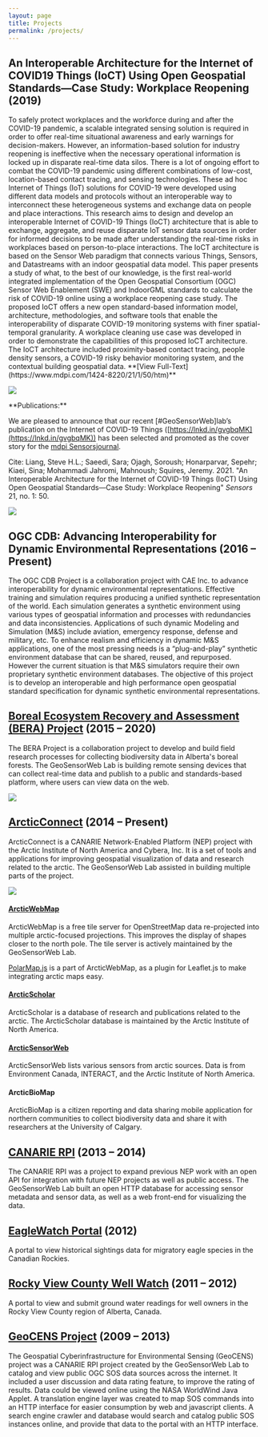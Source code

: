 ```yaml
---
layout: page
title: Projects
permalink: /projects/
---
```


## An Interoperable Architecture for the Internet of COVID19 Things (IoCT) Using Open Geospatial Standards—Case Study: Workplace Reopening (2019)

<div class="flex">
<div>
    <p>
To safely protect workplaces and the workforce during and after the COVID-19 pandemic, a scalable integrated sensing solution is required in order to offer real-time situational awareness and early warnings for decision-makers. However, an information-based solution for industry reopening is ineffective when the necessary operational information is locked up in disparate real-time data silos. There is a lot of ongoing effort to combat the COVID-19 pandemic using different combinations of low-cost, location-based contact tracing, and sensing technologies. These ad hoc Internet of Things (IoT) solutions for COVID-19 were developed using different data models and protocols without an interoperable way to interconnect these heterogeneous systems and exchange data on people and place interactions. This research aims to design and develop an interoperable Internet of COVID-19 Things (IoCT) architecture that is able to exchange, aggregate, and reuse disparate IoT sensor data sources in order for informed decisions to be made after understanding the real-time risks in workplaces based on person-to-place interactions. The IoCT architecture is based on the Sensor Web paradigm that connects various Things, Sensors, and Datastreams with an indoor geospatial data model. This paper presents a study of what, to the best of our knowledge, is the first real-world integrated implementation of the Open Geospatial Consortium (OGC) Sensor Web Enablement (SWE) and IndoorGML standards to calculate the risk of COVID-19 online using a workplace reopening case study. The proposed IoCT offers a new open standard-based information model, architecture, methodologies, and software tools that enable the interoperability of disparate COVID-19 monitoring systems with finer spatial-temporal granularity. A workplace cleaning use case was developed in order to demonstrate the capabilities of this proposed IoCT architecture. The IoCT architecture included proximity-based contact tracing, people density sensors, a COVID-19 risky behavior monitoring system, and the contextual building geospatial data. **[View Full-Text](https://www.mdpi.com/1424-8220/21/1/50/htm)**

</p>


<img src="/assets/images/COVID_Paper1.jpg">


<p>
**Publications:**

We are pleased to announce that our recent [#GeoSensorWeb]lab’s publication on the Internet of COVID-19 Things ([https://lnkd.in/gvgbqMK](https://lnkd.in/gvgbqMK)) has been selected and promoted as the cover story for the [mdpi Sensorsjournal](https://www.linkedin.com/feed/hashtag/?keywords=journal&highlightedUpdateUrns=urn%3Ali%3Aactivity%3A6752645413867790336).

Cite: Liang, Steve H.L.; Saeedi, Sara; Ojagh, Soroush; Honarparvar, Sepehr; Kiaei, Sina; Mohammadi Jahromi, Mahnoush; Squires, Jeremy. 2021. "An Interoperable Architecture for the Internet of COVID-19 Things (IoCT) Using Open Geospatial Standards—Case Study: Workplace Reopening" _Sensors_ 21, no. 1: 50.

</p>


<img src="/assets/images/COVID_Paper2.jpg">


</div>
</div>

## OGC CDB: Advancing Interoperability for Dynamic Environmental Representations (2016 – Present)

<div class="flex">
<div>
    <p>
        The OGC CDB Project is a collaboration project with CAE Inc. to advance interoperability for dynamic environmental representations. Effective training and simulation requires producing a unified synthetic representation of the world. Each simulation generates a synthetic environment using various types of geospatial information and processes with redundancies and data inconsistencies. Applications of such dynamic Modeling and Simulation (M&S) include aviation, emergency response, defense and military, etc. To enhance realism and efficiency in dynamic M&S applications, one of the most pressing needs is a “plug-and-play” synthetic environment database that can be shared, reused, and repurposed. However the current situation is that M&S simulators require their own proprietary synthetic environment databases. The objective of this project is to develop an interoperable and high performance open geospatial standard specification for dynamic synthetic environmental representations.
    </p>
</div>
</div>

## <a href="http://www.bera-project.org">Boreal Ecosystem Recovery and Assessment (BERA) Project</a> (2015 – 2020)

<div class="flex">
<div>
    <p>
        The BERA Project is a collaboration project to develop and build field research processes for collecting biodiversity data in Alberta's boreal forests. The GeoSensorWeb Lab is building remote sensing devices that can collect real-time data and publish to a public and standards-based platform, where users can view data on the web.
    </p>
</div>
<img src="/assets/images/bera-2017-map.jpg" srcset="/assets/images/bera-2017-map@2x.jpg 2x">
</div>

## <a href="http://arcticconnect.org">ArcticConnect</a> (2014 – Present)

<p>
    ArcticConnect is a CANARIE Network-Enabled Platform (NEP) project with the Arctic Institute of North America and Cybera, Inc. It is a set of tools and applications for improving geospatial visualization of data and research related to the arctic. The GeoSensorWeb Lab assisted in building multiple parts of the project.
</p>

<div class="flex">
    <img src="/assets/images/awm.jpg" srcset="/assets/images/awm@2x.jpg 2x" class="flex-image">
    <div>
        <h4><a href="https://webmap.arcticconnect.org/">ArcticWebMap</a></h4>
        <p>
            ArcticWebMap is a free tile server for OpenStreetMap data re-projected into multiple arctic-focused projections. This improves the display of shapes closer to the north pole. The tile server is actively maintained by the GeoSensorWeb Lab.
        </p>
        <p>
            <a href="https://github.com/GeoSensorWebLab/polarmap.js">PolarMap.js</a> is a part of ArcticWebMap, as a plugin for Leaflet.js to make integrating arctic maps easy.
        </p>
    </div>
</div>

<div class="flex">
    <div>
        <h4><a href="https://records.arcticconnect.org/">ArcticScholar</a></h4>
        <p>
            ArcticScholar is a database of research and publications related to the arctic. The ArcticScholar database is maintained by the Arctic Institute of North America.
        </p>
    </div>
</div>

<div class="flex">
    <div>
        <h4><a href="https://sensorweb.arcticconnect.org/">ArcticSensorWeb</a></h4>
        <p>
            ArcticSensorWeb lists various sensors from arctic sources. Data is from Environment Canada, INTERACT, and the Arctic Institute of North America.
        </p>
    </div>
</div>

<div class="flex">
    <div>
        <h4>ArcticBioMap</h4>
        <p>
            ArcticBioMap is a citizen reporting and data sharing mobile application for northern communities to collect biodiversity data and share it with researchers at the University of Calgary.
        </p>
    </div>
</div>



## <a href="https://www.canarie.ca/canarie-announces-next-phase-of-software-development-program-supporting-cutting-edge-canadian-research/">CANARIE RPI</a> (2013 – 2014)

The CANARIE RPI was a project to expand previous NEP work with an open API for integration with future NEP projects as well as public access. The GeoSensorWeb Lab built an open HTTP database for accessing sensor metadata and sensor data, as well as a web front-end for visualizing the data.

## <a href="http://eaglewatch.gswlab.ca/">EagleWatch Portal</a> (2012)

A portal to view historical sightings data for migratory eagle species in the Canadian Rockies.

## <a href="http://rockyview.gswlab.ca/">Rocky View County Well Watch</a> (2011 – 2012)

A portal to view and submit ground water readings for well owners in the Rocky View County region of Alberta, Canada.

## <a href="http://geocens.gswlab.ca/">GeoCENS Project</a> (2009 – 2013)

The Geospatial Cyberinfrastructure for Environmental Sensing (GeoCENS) project was a CANARIE RPI project created by the GeoSensorWeb Lab to catalog and view public OGC SOS data sources across the internet. It included a user discussion and data rating feature, to improve the rating of results. Data could be viewed online using the NASA WorldWind Java Applet. A translation engine layer was created to map SOS commands into an HTTP interface for easier consumption by web and javascript clients. A search engine crawler and database would search and catalog public SOS instances online, and provide that data to the portal with an HTTP interface.
